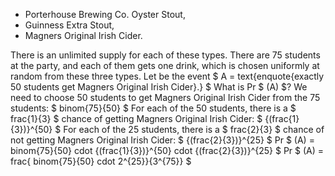 <ul>
<li> Porterhouse Brewing Co. Oyster Stout,
<li> Guinness Extra Stout,
<li> Magners Original Irish Cider.
</ul>
There is an unlimited supply for each of these types. 
There are 75 students at the party, and each of them gets one drink, which is chosen uniformly at random from these three types. 
Let be the event $ A = text{enquote{exactly 50 students get Magners Original Irish Cider}.} $
What is Pr $ (A) $?
We need to choose 50 students to get Magners Original Irish Cider from the 75 students: $ binom{75}{50} $ 
For each of the 50 students, there is a $ frac{1}{3} $ chance of getting Magners Original Irish Cider: $ {(frac{1}{3})}^{50} $ 
For each of the 25 students, there is a $ frac{2}{3} $ chance of not getting Magners Original Irish Cider: $ {(frac{2}{3})}^{25} $ 
Pr $ (A) = binom{75}{50} cdot {(frac{1}{3})}^{50} cdot {(frac{2}{3})}^{25} $ 
Pr $ (A) = frac{ binom{75}{50} cdot 2^{25}}{3^{75}} $
